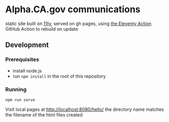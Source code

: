 # Alpha.CA.gov communications

static site built on <a href="https://11ty.io">11ty</a>, served on gh pages, using <A href="https://github.com/marketplace/actions/eleventy-action">the Eleventy Action</a> GitHub Action to rebuild on update

## Development

### Prerequisites

- install node.js
- run ```npm install``` in the root of this repository

### Running

```
npm run serve
```

Visit local pages at <a href="http://localhost:8080/hello/">http://localhost:8080/hello/</a> the directory name matches the filename of the html files created